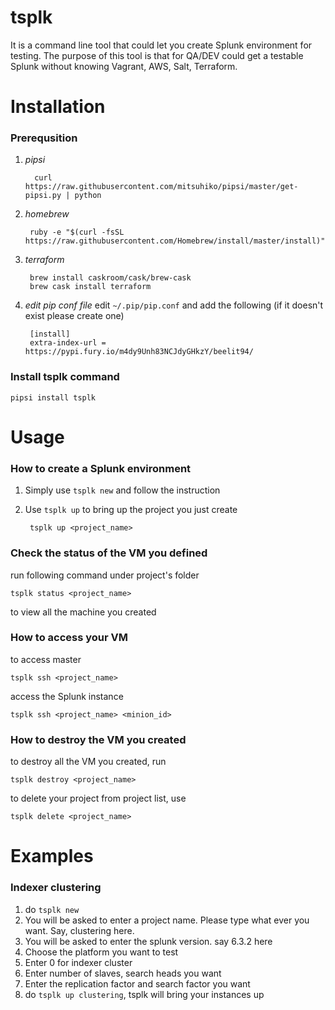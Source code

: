 # tsplk

It is a command line tool that could let you create Splunk environment for testing.
The purpose of this tool is that for QA/DEV could get a testable Splunk without knowing
Vagrant, AWS, Salt, Terraform.


# Installation

### Prerequsition
1. _pipsi_

         curl https://raw.githubusercontent.com/mitsuhiko/pipsi/master/get-pipsi.py | python

2. _homebrew_

        ruby -e "$(curl -fsSL https://raw.githubusercontent.com/Homebrew/install/master/install)"

3. _terraform_

        brew install caskroom/cask/brew-cask
        brew cask install terraform

4. _edit pip conf file_
edit `~/.pip/pip.conf` and add the following (if it doesn't exist please create one)

        [install]
        extra-index-url = https://pypi.fury.io/m4dy9Unh83NCJdyGHkzY/beelit94/

### Install tsplk command

    pipsi install tsplk


# Usage
### How to create a Splunk environment

1. Simply use `tsplk new` and follow the instruction

2. Use `tsplk up` to bring up the project you just create

        tsplk up <project_name>

### Check the status of the VM you defined
run following command under project's folder

    tsplk status <project_name>

to view all the machine you created

### How to access your VM

to access master

    tsplk ssh <project_name>

access the Splunk instance

    tsplk ssh <project_name> <minion_id>

### How to destroy the VM you created

to destroy all the VM you created, run

    tsplk destroy <project_name>

to delete your project from project list, use

    tsplk delete <project_name>

# Examples
### Indexer clustering

1. do `tsplk new`
2. You will be asked to enter a project name. Please type what ever you want. Say, clustering here.
3. You will be asked to enter the splunk version. say 6.3.2 here
4. Choose the platform you want to test
5. Enter 0 for indexer cluster
6. Enter number of slaves, search heads you want
7. Enter the replication factor and search factor you want
8. do `tsplk up clustering`, tsplk will bring your instances up
